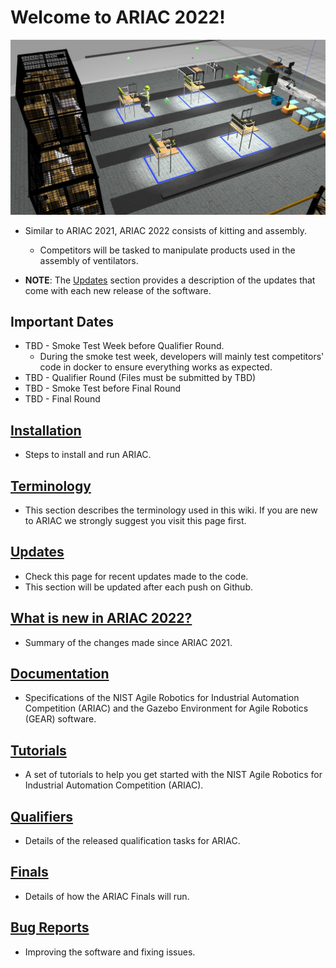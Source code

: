 
# Welcome to ARIAC 2022!

<!-- **NOTE**: These pages are in the process of being updated. If you see something that looks like it got missed, please send us an email at ariac@nist.gov -->

![ariac-2022](wiki/figures/2022/ariac2022workcell.jpg)

- Similar to ARIAC 2021, ARIAC 2022 consists of kitting and assembly.
  - Competitors will be tasked to manipulate products used in the assembly of ventilators.

- **NOTE**: The [Updates](wiki/misc/updates.md) section provides a description of the updates that come with each new release of the software.


## Important Dates

- TBD - Smoke Test Week before Qualifier Round.
  - During the smoke test week, developers will mainly test competitors' code in docker to ensure everything works as expected.
- TBD - Qualifier Round (Files must be submitted by TBD)
- TBD - Smoke Test before Final Round
- TBD - Final Round

## [Installation](wiki/tutorials/installation.md)

- Steps to install and run ARIAC.

## [Terminology](wiki/misc/terminology.md)

- This section describes the terminology used in this wiki. If you are new to ARIAC we strongly suggest you visit this page first.
  
## [Updates](wiki/misc/updates.md)

- Check this page for recent updates made to the code.
- This section will be updated after each push on Github.

## [What is new in ARIAC 2022?](wiki/misc/whatisnew.md)

- Summary of the changes made since ARIAC 2021.

## [Documentation](wiki/documentation/documentation.md)

- Specifications of the NIST Agile Robotics for Industrial Automation Competition (ARIAC) and the Gazebo Environment for Agile Robotics (GEAR) software.

## [Tutorials](wiki/tutorials/tutorials.md)

- A set of tutorials to help you get started with the NIST Agile Robotics for Industrial Automation Competition (ARIAC).

## [Qualifiers](wiki/qualifiers/qualifier.md)

- Details of the released qualification tasks for ARIAC.

## [Finals](wiki/finals/finals.md)

- Details of how the ARIAC Finals will run.

## [Bug Reports](wiki/misc/bug_report.md)

- Improving the software and fixing issues.
